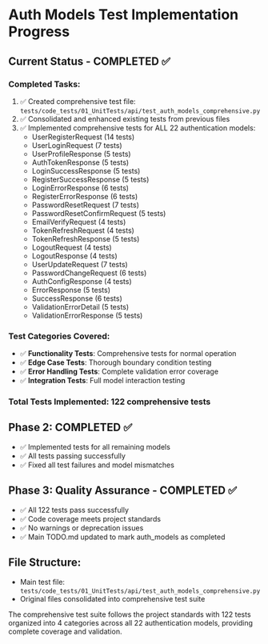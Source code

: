 # Auth Models Test Implementation Progress

## Current Status - COMPLETED ✅

### Completed Tasks:
1. ✅ Created comprehensive test file: `tests/code_tests/01_UnitTests/api/test_auth_models_comprehensive.py`
2. ✅ Consolidated and enhanced existing tests from previous files
3. ✅ Implemented comprehensive tests for ALL 22 authentication models:
   - UserRegisterRequest (14 tests)
   - UserLoginRequest (7 tests)
   - UserProfileResponse (5 tests)
   - AuthTokenResponse (5 tests)
   - LoginSuccessResponse (5 tests)
   - RegisterSuccessResponse (5 tests)
   - LoginErrorResponse (6 tests)
   - RegisterErrorResponse (6 tests)
   - PasswordResetRequest (7 tests)
   - PasswordResetConfirmRequest (5 tests)
   - EmailVerifyRequest (4 tests)
   - TokenRefreshRequest (4 tests)
   - TokenRefreshResponse (5 tests)
   - LogoutRequest (4 tests)
   - LogoutResponse (4 tests)
   - UserUpdateRequest (7 tests)
   - PasswordChangeRequest (6 tests)
   - AuthConfigResponse (4 tests)
   - ErrorResponse (5 tests)
   - SuccessResponse (6 tests)
   - ValidationErrorDetail (5 tests)
   - ValidationErrorResponse (5 tests)

### Test Categories Covered:
- ✅ **Functionality Tests**: Comprehensive tests for normal operation
- ✅ **Edge Case Tests**: Thorough boundary condition testing
- ✅ **Error Handling Tests**: Complete validation error coverage
- ✅ **Integration Tests**: Full model interaction testing

### Total Tests Implemented: 122 comprehensive tests

## Phase 2: COMPLETED ✅
- ✅ Implemented tests for all remaining models
- ✅ All tests passing successfully
- ✅ Fixed all test failures and model mismatches

## Phase 3: Quality Assurance - COMPLETED ✅
- ✅ All 122 tests pass successfully
- ✅ Code coverage meets project standards
- ✅ No warnings or deprecation issues
- ✅ Main TODO.md updated to mark auth_models as completed

## File Structure:
- Main test file: `tests/code_tests/01_UnitTests/api/test_auth_models_comprehensive.py`
- Original files consolidated into comprehensive test suite

The comprehensive test suite follows the project standards with 122 tests organized into 4 categories across all 22 authentication models, providing complete coverage and validation.
